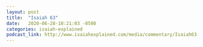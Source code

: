 ```yaml
---
layout: post
title:  "Isaiah 63"
date:   2020-06-28-10:21:03 -0500
categories: isaiah-explained
podcast_link: http://www.isaiahexplained.com/media/commentary/Isaiah63.mp3
---
```

